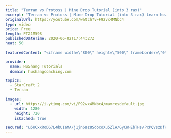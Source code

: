 ```yaml
---
title: "Terran vs Protoss | Mine Drop Tutorial (into 3 rax)"
excerpt: "Terran vs Protoss | Mine Drop Tutorial (into 3 rax) Learn how to start dominating Protoss players with one of the most standard builds in TvP. In this guide you'll learn how to begin with a mine drop to put on some pressure with the possibility of dealing game ending damage and then transition into a"
originalUrl: https://youtube.com/watch?v=F92vx4MNbc4
type: video
price: Free
length: PT21M59S
publishedDateTime: 2020-06-02T17:44:27Z
heat: 50

featuredContent: "<iframe width=\"800\" height=\"500\" frameborder=\"0\" src=\"https://www.youtube.com/embed/F92vx4MNbc4\" allow=\"accelerometer; autoplay; encrypted-media; gyroscope; picture-in-picture\" allowfullscreen></iframe>"

provider:
  name: HuShang Tutorials
  domain: hushangcoaching.com

topics:
  - StarCraft 2
  - Terran

images:
  - url: https://i.ytimg.com/vi/F92vx4MNbc4/maxresdefault.jpg
    width: 1280
    height: 720
    isCached: true

secured: "u5KCxxRoDG7L4bUIaMA/j1jn6az8SdocoXu5ZlA/GyCWHEbTHs/PxPQVszDfHU4KDl5xl4k0I99s0OVuUnf6X2cBx5D0WVm9ti8w/F7hf7dzSwuwnIrX4/YLkS3ECT8bO6c2CgJVVzQx6bRkh2whnkT5Okollkyiaj74Zk7UV+AwbsSTIdYif5QFbWDrx9Ogls+FQNq0nU+/I0+qukXzC3gvan1L/qh01Yussr4JNWOgOQFTMY/n5xFz5VpBPstVHQMg2eJKIScas6xMk10/eqrgSnh1S1kXTEjWtFRA/WAiph+qAa0zK1EcP8b5yuA9LihMV1MjC5pR2wn0YhSeSEoH8rhfWDsgk6QHM8bfRAzh8tt5EtUASRU9aW1J1lMYuYNAoewYdkI67fxbJ1OklrJsytWYOkAuq2aooLX2Q+M=;la/k+Fdl3UPSpVGg5ATpKg=="
---
```


